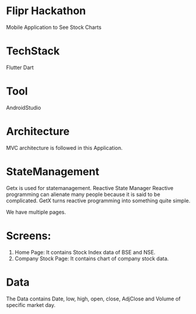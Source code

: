 # Flipr Hackathon

Mobile Application to See Stock Charts

# TechStack

Flutter
Dart

# Tool
AndroidStudio

# Architecture
MVC architecture is followed in this Application.

# StateManagement

Getx is used for statemanagement.
Reactive State Manager 
Reactive programming can alienate many people because it is said to be complicated. GetX turns reactive programming into something quite simple.

We have multiple pages.

# Screens:

1. Home Page: It contains Stock Index data of BSE and NSE.
2. Company Stock Page: It contains chart of company stock data.

# Data

The Data contains Date, low, high, open, close, AdjClose and Volume of specific market day.


